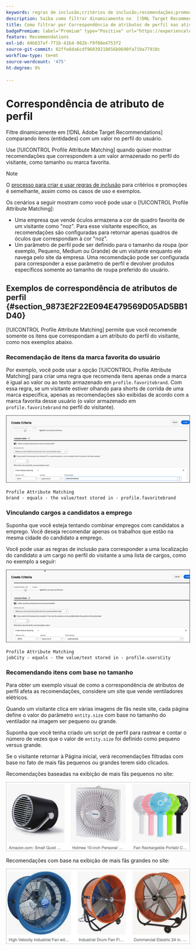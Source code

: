 ```yaml
---
keywords: regras de inclusão;critérios de inclusão;recomendações;promoção;promoções;filtragem dinâmica;dinâmico;correspondência de atributo de perfil
description: Saiba como filtrar dinamicamente no  [!DNL Target Recommendations]  comparando itens (entidades) com um valor no perfil do usuário.
title: Como filtrar por Correspondência de atributos de perfil nas atividades do Recommendations?
badgePremium: label="Premium" type="Positive" url="https://experienceleague.adobe.com/docs/target/using/introduction/intro.html?lang=en#premium newtab=true" tooltip="Consulte o que está incluído no Target Premium."
feature: Recommendations
exl-id: d4b837af-771b-41b4-982b-f9f08e4753f2
source-git-commit: 02ffe8da6cdf96039218656b9690fa719a77910c
workflow-type: tm+mt
source-wordcount: '475'
ht-degree: 0%

---
```


# Correspondência de atributo de perfil

Filtre dinamicamente em [!DNL Adobe Target Recommendations] comparando itens (entidades) com um valor no perfil do usuário.

Use [!UICONTROL Profile Attribute Matching] quando quiser mostrar recomendações que correspondem a um valor armazenado no perfil do visitante, como tamanho ou marca favorita.

>[!NOTE]
>
>O [processo para criar e usar regras de inclusão](/help/main/c-recommendations/c-algorithms/use-dynamic-and-static-inclusion-rules.md) para critérios e promoções é semelhante, assim como os casos de uso e exemplos.

Os cenários a seguir mostram como você pode usar o [!UICONTROL Profile Attribute Matching]:

* Uma empresa que vende óculos armazena a cor de quadro favorita de um visitante como &quot;noz&quot;. Para esse visitante específico, as recomendações são configuradas para retornar apenas quadros de óculos que correspondam à cor &quot;noz&quot;.
* Um parâmetro de perfil pode ser definido para o tamanho da roupa (por exemplo, Pequeno, Medium ou Grande) de um visitante enquanto ele navega pelo site da empresa. Uma recomendação pode ser configurada para corresponder a esse parâmetro de perfil e devolver produtos específicos somente ao tamanho de roupa preferido do usuário.

## Exemplos de correspondência de atributos de perfil {#section_9873E2F22E094E479569D05AD5BB1D40}

[!UICONTROL Profile Attribute Matching] permite que você recomende somente os itens que correspondam a um atributo do perfil do visitante, como nos exemplos abaixo.

### Recomendação de itens da marca favorita do usuário

Por exemplo, você pode usar a opção [!UICONTROL Profile Attribute Matching] para criar uma regra que recomenda itens apenas onde a marca é igual ao valor ou ao texto armazenado em `profile.favoritebrand`. Com essa regra, se um visitante estiver olhando para shorts de corrida de uma marca específica, apenas as recomendações são exibidas de acordo com a marca favorita desse usuário (o valor armazenado em `profile.favoritebrand` no perfil do visitante).

![Marca favorita](/help/main/c-recommendations/c-algorithms/assets/favorite-brand-new.png)

```
Profile Attribute Matching
brand - equals - the value/text stored in - profile.favoritebrand
```

### Vinculando cargos a candidatos a emprego

Suponha que você esteja tentando combinar empregos com candidatos a emprego. Você deseja recomendar apenas os trabalhos que estão na mesma cidade do candidato a emprego.

Você pode usar as regras de inclusão para corresponder a uma localização do candidato a um cargo no perfil do visitante a uma lista de cargos, como no exemplo a seguir:

![Cidade do usuário](/help/main/c-recommendations/c-algorithms/assets/city-new.png)

```
Profile Attribute Matching
jobCity - equals - the value/text stored in - profile.usersCity
```

### Recomendando itens com base no tamanho

Para obter um exemplo visual de como a correspondência de atributos de perfil afeta as recomendações, considere um site que vende ventiladores elétricos.

Quando um visitante clica em várias imagens de fãs neste site, cada página define o valor do parâmetro `entity.size` com base no tamanho do ventilador na imagem ser pequeno ou grande.

Suponha que você tenha criado um script de perfil para rastrear e contar o número de vezes que o valor de `entity.size` foi definido como pequeno versus grande.

Se o visitante retornar à Página inicial, verá recomendações filtradas com base no fato de mais fãs pequenos ou grandes terem sido clicados.

Recomendações baseadas na exibição de mais fãs pequenos no site:

![recomendações para fãs pequenos](/help/main/c-recommendations/c-algorithms/assets/small-fans.png)

Recomendações com base na exibição de mais fãs grandes no site:

![recomendações para grandes fãs](/help/main/c-recommendations/c-algorithms/assets/large-fans.png)
